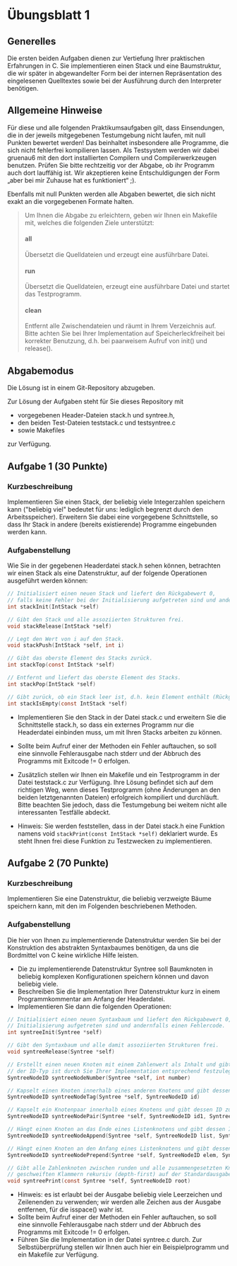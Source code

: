 # Übungsblatt 1
## Generelles
Die ersten beiden Aufgaben dienen zur Vertiefung Ihrer praktischen Erfahrungen in C. Sie implementieren einen Stack und eine Baumstruktur, die wir später in abgewandelter Form bei der internen Repräsentation des eingelesenen Quelltextes sowie bei der Ausführung durch den Interpreter benötigen.

## Allgemeine Hinweise
Für diese und alle folgenden Praktikumsaufgaben gilt, dass Einsendungen, die in der jeweils mitgegebenen Testumgebung nicht laufen, mit null Punkten bewertet werden! Das beinhaltet insbesondere alle Programme, die sich nicht fehlerfrei kompilieren lassen. Als Testsystem werden wir dabei gruenau6 mit den dort installierten Compilern und Compilerwerkzeugen benutzen. Prüfen Sie bitte rechtzeitig vor der Abgabe, ob ihr Programm auch dort lauffähig ist. Wir akzeptieren keine Entschuldigungen der Form „aber bei mir Zuhause hat es funktioniert“ ;).

Ebenfalls mit null Punkten werden alle Abgaben bewertet, die sich nicht exakt an die vorgegebenen Formate halten.

> Um Ihnen die Abgabe zu erleichtern, geben wir Ihnen ein Makefile mit, welches die folgenden Ziele unterstützt:
> #### all
> Übersetzt die Quelldateien und erzeugt eine ausführbare Datei.
> #### run
> Übersetzt die Quelldateien, erzeugt eine ausführbare Datei und startet das Testprogramm.
> #### clean
> Entfernt alle Zwischendateien und räumt in Ihrem Verzeichnis auf.
> Bitte achten Sie bei Ihrer Implementation auf Speicherleckfreiheit bei korrekter Benutzung, d.h. bei paarweisem Aufruf von init() und release().

## Abgabemodus
Die Lösung ist in einem Git-Repository abzugeben. 

Zur Lösung der Aufgaben steht für Sie dieses Repository mit 
- vorgegebenen Header-Dateien stack.h und syntree.h, 
- den beiden Test-Dateien teststack.c und testsyntree.c 
- sowie Makefiles 

zur Verfügung.

## Aufgabe 1 (30 Punkte)
### Kurzbeschreibung
Implementieren Sie einen Stack, der beliebig viele Integerzahlen speichern kann ("beliebig viel" bedeutet für uns: lediglich begrenzt durch den Arbeitsspeicher). Erweitern Sie dabei eine vorgegebene Schnittstelle, so dass Ihr Stack in andere (bereits existierende) Programme eingebunden werden kann.

### Aufgabenstellung
Wie Sie in der gegebenen Headerdatei stack.h sehen können, betrachten wir einen Stack als eine Datenstruktur, auf der folgende Operationen ausgeführt werden können:

```c
// Initialisiert einen neuen Stack und liefert den Rückgabewert 0, 
// falls keine Fehler bei der Initialisierung aufgetreten sind und andernfalls einen Fehlercode.
int stackInit(IntStack *self)

// Gibt den Stack und alle assoziierten Strukturen frei.
void stackRelease(IntStack *self)

// Legt den Wert von i auf den Stack.
void stackPush(IntStack *self, int i)

// Gibt das oberste Element des Stacks zurück.
int stackTop(const IntStack *self)

// Entfernt und liefert das oberste Element des Stacks.
int stackPop(IntStack *self)

// Gibt zurück, ob ein Stack leer ist, d.h. kein Element enthält (Rückgabewert != 0, wenn leer; == 0, wenn nicht). 
int stackIsEmpty(const IntStack *self)
```

- Implementieren Sie den Stack in der Datei stack.c und erweitern Sie die Schnittstelle stack.h, so dass ein externes Programm nur die Headerdatei einbinden muss, um mit Ihren Stacks arbeiten zu können.

- Sollte beim Aufruf einer der Methoden ein Fehler auftauchen, so soll eine sinnvolle Fehlerausgabe nach stderr und der Abbruch des Programms mit Exitcode != 0 erfolgen.

- Zusätzlich stellen wir Ihnen ein Makefile und ein Testprogramm in der Datei teststack.c zur Verfügung. Ihre Lösung befindet sich auf dem richtigen Weg, wenn dieses Testprogramm (ohne Änderungen an den beiden letztgenannten Dateien) erfolgreich kompiliert und durchläuft. Bitte beachten Sie jedoch, dass die Testumgebung bei weitem nicht alle interessanten Testfälle abdeckt.

- Hinweis: Sie werden feststellen, dass in der Datei stack.h eine Funktion namens void `stackPrint(const IntStack *self)` deklariert wurde. Es steht Ihnen frei diese Funktion zu Testzwecken zu implementieren.

## Aufgabe 2 (70 Punkte)
### Kurzbeschreibung
Implementieren Sie eine Datenstruktur, die beliebig verzweigte Bäume speichern kann, mit den im Folgenden beschriebenen Methoden.

### Aufgabenstellung
Die hier von Ihnen zu implementierende Datenstruktur werden Sie bei der Konstruktion des abstrakten Syntaxbaumes benötigen, da uns die Bordmittel von C keine wirkliche Hilfe leisten.

- Die zu implementierende Datenstruktur Syntree soll Baumknoten in beliebig komplexen Konfigurationen speichern können und davon beliebig viele. 
- Beschreiben Sie die Implementation Ihrer Datenstruktur kurz in einem Programmkommentar am Anfang der Headerdatei.
- Implementieren Sie dann die folgenden Operationen:

```c
// Initialisiert einen neuen Syntaxbaum und liefert den Rückgabewert 0, falls keine Fehler bei der 
// Initialisierung aufgetreten sind und andernfalls einen Fehlercode.
int syntreeInit(Syntree *self)

// Gibt den Syntaxbaum und alle damit assoziierten Strukturen frei.
void syntreeRelease(Syntree *self)

// Erstellt einen neuen Knoten mit einem Zahlenwert als Inhalt und gibt dessen ID zurück; 
// der ID-Typ ist durch Sie Ihrer Implementation entsprechend festzulegen.
SyntreeNodeID syntreeNodeNumber(Syntree *self, int number)

// Kapselt einen Knoten innerhalb eines anderen Knotens und gibt dessen ID zurück.
SyntreeNodeID syntreeNodeTag(Syntree *self, SyntreeNodeID id)

// Kapselt ein Knotenpaar innerhalb eines Knotens und gibt dessen ID zurück.
SyntreeNodeID syntreeNodePair(Syntree *self, SyntreeNodeID id1, SyntreeNodeID id2)

// Hängt einen Knoten an das Ende eines Listenknotens und gibt dessen ID zurück.
SyntreeNodeID syntreeNodeAppend(Syntree *self, SyntreeNodeID list, SyntreeNodeID elem)

// Hängt einen Knoten an den Anfang eines Listenknotens und gibt dessen ID zurück.
SyntreeNodeID syntreeNodePrepend(Syntree *self, SyntreeNodeID elem, SyntreeNodeID list)

// Gibt alle Zahlenknoten zwischen runden und alle zusammengesetzten Knoten zwischen 
// geschweiften Klammern rekursiv (depth-first) auf der Standardausgabe aus.
void syntreePrint(const Syntree *self, SyntreeNodeID root)
```

- Hinweis: es ist erlaubt bei der Ausgabe beliebig viele Leerzeichen und Zeilenenden zu verwenden; wir werden alle Zeichen aus der Ausgabe entfernen, für die isspace() wahr ist.
- Sollte beim Aufruf einer der Methoden ein Fehler auftauchen, so soll eine sinnvolle Fehlerausgabe nach stderr und der Abbruch des Programms mit Exitcode != 0 erfolgen.
- Führen Sie die Implementation in der Datei syntree.c durch. Zur Selbstüberprüfung stellen wir Ihnen auch hier ein Beispielprogramm und ein Makefile zur Verfügung.